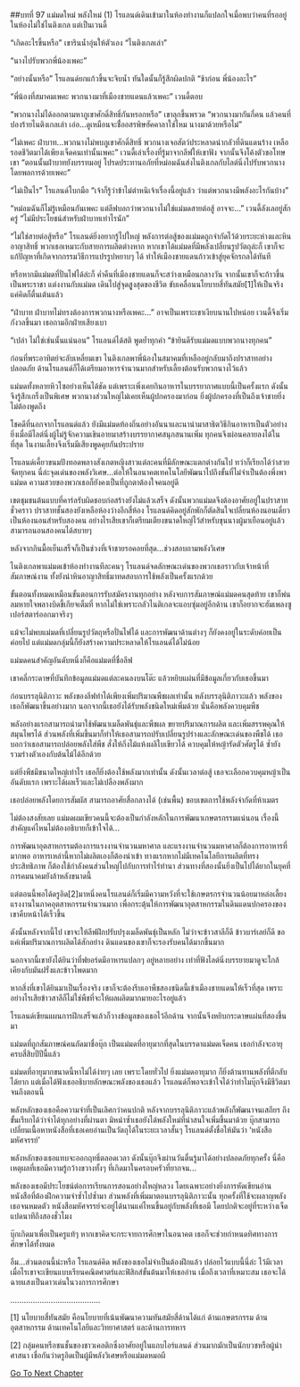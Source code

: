 ##บทที่ 97 แม่มดใหม่ พลังใหม่ (1)
โรแลนด์เดินเข้ามาในห้องทำงานก็แปลกใจเมื่อพบว่าคนที่รออยู่ในห้องไม่ใช่ไนติงเกล แต่เป็นเวนดี้


“เกิดอะไรขึ้นหรือ” เขารินน้ำอุ่นให้ตัวเอง “ไนติงเกลเล่า”


“นางไปรับพวกพี่น้องเพคะ”


“อย่างนั้นหรือ” โรแลนด์ยกแก้วขึ้นจะจิบน้ำ ทันใดนั้นก็รู้สึกผิดปกติ “ช้าก่อน พี่น้องอะไร”


“พี่น้องที่สมาคมเพคะ พวกนางมาที่เมืองชายแดนแล้วเพคะ” เวนดี้ตอบ


“พวกนางไม่ได้ออกตามหาภูเขาศักดิ์สิทธิ์กันหรอกหรือ” เขาลุกขึ้นพรวด “พวกนางมากันกี่คน แล้วคนที่ปองร้ายไนติงเกลเล่า เอ่อ...ดูเหมือนจะชื่่ออสรพิษฮัคคาลาใช่ไหม นางมาด้วยหรือไม่”


“ไม่เพคะ ฝ่าบาท...พวกนางไม่พบภูเขาศักดิ์สิทธิ์ พวกนางเจอสัตว์ประหลาดน่ากลัวที่ดินแดนร้าง เหลือรอดชีวิตมาได้เพียงเจ็ดคนเท่านั้นเพคะ” เวนดี้เล่าเรื่องที่รู้มาจากลีฟให้เขาฟัง จากนั้นจึงโค้งตัวขอโทษเขา “ตอนนั้นฝ่าบาทยังบรรทมอยู่ โปรดประทานอภัยที่หม่อมฉันส่งไนติงเกลกับไลต์นิ่งไปรับพวกนางโดยพลการด้วยเพคะ”


“ไม่เป็นไร” โรแลนด์โบกมือ “เจ้าก็รู้ว่าข้าไม่ตำหนิเจ้าเรื่องนี้อยู่แล้ว ว่าแต่พวกนางมีพลังอะไรกันบ้าง”


“หม่อมฉันก็ไม่รู้เหมือนกันเพคะ แต่ลีฟบอกว่าพวกนางไม่ใช่แม่มดสายต่อสู้ อาจจะ...” เวนดี้ลังเลอยู่สักครู่ “ไม่มีประโยชน์สำหรับฝ่าบาทเท่าไรนัก”


“ไม่ใช่สายต่อสู้หรือ” โรแลนด์ยิ่งอยากรู้ไปใหญ่ พลังการต่อสู้ของแม่มดถูกจำกัดไว้ด้วยระยะห่างและหินอาญาสิทธิ์ พวกเธอเหมาะกับสายการผลิตต่างหาก หากเขาได้แม่มดที่มีพลังเปลี่ยนรูปวัตถุล่ะก็ เขาก็จะแก้ปัญหาที่เกิดจากกรรมวิธีการแปรรูปหยาบๆ ได้ ทำให้เมืองชายแดนก้าวเข้าสู่ยุคจักรกลได้ทันที


หรือหากมีแม่มดที่ปั่นไฟได้ล่ะก็ ค่ำคืนที่เมืองชายแดนก็จะสว่างเหมือนกลางวัน จากนั้นเขาก็จะก้าวขึ้นเป็นพระราชา แต่งงานกับแม่มด เดินไปสู่จุดสููงสุดของชีวิต ขับเคลื่อนนโยบายสี่ทันสมัย[1]ให้เป็นจริง แค่คิดก็ตื่นเต้นแล้ว


“ฝ่าบาท ฝ่าบาทไม่ทรงต้องการพวกนางหรือเพคะ...” อาจเป็นเพราะเขาเงียบนานไปหน่อย เวนดี้จึงเริ่มกังวลขึ้นมา เธอถามอีกฝ่ายเสียงเบา


“เปล่า ไม่ใช่เช่นนั้นแน่นอน” โรแลนด์ได้สติ พูดย้ำทุกคำ “ข้ายินดีรับแม่มดแบบพวกนางทุกคน”


ก่อนที่พระอาทิตย์จะลับเหลี่ยมเขา ไนติงเกลพาพี่น้องในสมาคมที่เหลืออยู่กลับมาถึงปราสาทอย่างปลอดภัย ด้านโรแลนด์ก็ได้เตรียมอาหารจำนวนมากสำหรับเลี้ยงต้อนรับพวกนางไว้แล้ว


แม่มดทั้งหลายหิวโซอย่างเห็นได้ชัด แต่เพราะเพิ่งเคยกินอาหารในบรรยากาศแบบนี้เป็นครั้งแรก ดังนั้นจึงรู้สึกเกร็งเป็นพิเศษ พวกนางส่วนใหญ่ไม่เคยเห็นผู้ปกครองมาก่อน ยิ่งผู้ปกครองที่เป็นถึงเจ้าชายยิ่งไม่ต้องพูดถึง


โชคดีที่นอกจากโรแลนด์แล้ว ยังมีแม่มดท้องถิ่นอย่างอันนาและนาน่ามาสาธิตวิธีกินอาหารเป็นตัวอย่าง ยิ่งเมื่อมีไลต์นิ่งผู้ไม่รู้จักความเขินอายมาสร้างบรรยากาศสนุกสนานเพิ่ม ทุกคนจึงผ่อนคลายลงได้ในที่สุด ในงานเลี้ยงจึงเริ่มมีเสียงพูดคุยกันประปราย


โรแลนด์เคี้ยวขนมปังทอดพลางสังเกตหญิงสาวแต่ละคนที่มีลักษณะแตกต่างกันไป ทว่าก็เรียกได้ว่าสวยจัดทุกคน นี่ล่ะจุดเด่นของพลังวิเศษ...ต่อให้ในอนาคตเทคโนโลยีพัฒนาไปถึงขั้นที่ไม่จำเป็นต้องพึ่งพาแม่มด ความสวยของพวกเธอก็ยังคงเป็นที่ถูกตาต้องใจคนอยู่ดี


เขตชุมชนต้นแบบที่คาร์ลรับผิดชอบก่อสร้างยังไม่แล้วเสร็จ ดังนั้นพวกแม่มดจึงต้องอาศัยอยู่ในปราสาทชั่วคราว ปราสาทชั้นสองยังเหลือห้องว่างอีกสี่ห้อง โรแลนด์คิดอยู่สักพักก็ตัดสินใจเปลี่ยนห้องนอนเดี่ยวเป็นห้องนอนสำหรับสองคน อย่างไรเสียเขาก็เตรียมเตียงขนาดใหญ่ไว้สำหรับขุนนางผู้มาเยือนอยู่แล้ว สามารถนอนสองคนได้สบายๆ


หลังจากกินมื้อเย็นเสร็จก็เป็นช่วงที่เจ้าชายรอคอยที่สุด...ช่วงสอบถามพลังวิเศษ


ไนติงเกลพาแม่มดเข้าห้องทำงานทีละคนๆ โรแลนด์จดลักษณะเด่นของพวกเธอราวกับเจ้าหน้าที่สัมภาษณ์งาน ทั้งยังนำหินอาญาสิทธิ์มาทดสอบการใช้พลังเป็นครั้งแรกด้วย


ขั้นตอนทั้งหมดเหมือนขั้นตอนการรับสมัครงานทุกอย่าง หลังจบการสัมภาษณ์แม่มดคนสุดท้าย เขาก็พ่นลมหายใจพลางบิดขี้เกียจเต็มที่ หากไม่ใช่เพราะกลัวไนติเกลจะแอบซุ่มอยู่อีกด้าน เขาก็อยากจะฮัมเพลงซูเปอร์สตาร์ออกมาจริงๆ


แม้จะไม่พบแม่มดที่เปลี่ยนรูปวัตถุหรือปั่นไฟได้ และการพัฒนาด้านต่างๆ ก็ยังคงอยู่ในระดับค่อยเป็นค่อยไป แต่แม่มดกลุ่มนี้ก็ยังสร้างความประหลาดให้โรแลนด์ได้ไม่น้อย


แม่มดคนสำคัญอันดับหนึ่งก็คือแม่มดที่ชื่อลีฟ


เขาคลี่กระดาษที่บันทึกข้อมูลแม่มดแต่ละคนลงบนโต๊ะ แล้วหยิบแผ่นที่มีข้อมูลเกี่ยวกับเธอขึ้นมา


ก่อนบรรลุนิติภาวะ พลังของลีฟทำได้เพียงเพิ่มปริมาณพืชผลเท่านั้น หลังบรรลุนิติภาวะแล้ว พลังของเธอก็พัฒนาขึ้นอย่างมาก นอกจากนี้เธอยังได้รับพลังชนิดใหม่เพิ่มด้วย นั่นคือพลังควบคุมพืช


พลังอย่างแรกสามารถนำมาใช้พัฒนาเมล็ดพันธุ์และพืชผล ขยายปริมาณการผลิต และเพิ่มสรรพคุณให้สมุนไพรได้ ส่วนพลังที่เพิ่มขึ้นมาก็ทำให้เธอสามารถปรับเปลี่ยนรูปร่างและลักษณะเด่นของพืชได้ เธอบอกว่าเธอสามารถปล่อยพลังใส่พืช สั่งให้กิ่งไม้แห้งผลิใบเขียวได้ ควบคุมให้หญ้ารัดตัวศัตรูได้ ซ้ำยังรวมร่างตัวเองกับต้นไม้ได้อีกด้วย


แต่ยิ่งพืชมีขนาดใหญ่เท่าไร เธอก็ยิ่งต้องใช้พลังมากเท่านั้น ดังนั้นเวลาต่อสู้ เธอจะเลือกควบคุมหญ้าเป็นอันดับแรก เพราะได้ผลเร็วและไม่เปลืองพลังมาก


เธอปล่อยพลังโดยการสัมผัส สามารถอาศัยสื่อกลางได้ (เช่นพื้น) ขอบเขตการใช้พลังจำกัดที่ห้าเมตร


ไม่ต้องสงสัยเลย แม่มดผมเขียวคนนี้จะต้องเป็นกำลังหลักในการพัฒนาเกษตรกรรมแน่นอน เรื่องนี้สำคัญแค่ไหนไม่ต้องอธิบายก็เข้าใจได้...


การพัฒนาอุตสาหกรรมต้องการแรงงานจำนวนมหาศาล และแรงงานจำนวนมหาศาลก็ต้องการอาหารที่มากพอ อาหารเหล่านี้หากไม่ผลิตเองก็ต้องนำเข้า ทางแรกหากไม่มีเทคโนโลยีการผลิตที่ทรงประสิทธิภาพ ก็ต้องใช้กำลังคนส่วนใหญ่ไปกับการทำไร่ทำนา ส่วนทางที่สองนั้นยิ่งเป็นไปได้ยากในยุคที่การคมนาคมยังล้าหลังขนาดนี้


แต่ตอนนี้พอได้ดรูอิด[2]มาหนึ่งคน​ โรแลนด์ก็เริ่มมีความหวังที่จะใช้เกษตรกรจำนวนน้อยมาหล่อเลี้ยงแรงงานในภาคอุตสาหกรรมจำนวนมาก เพื่อกระตุ้นให้การพัฒนาอุตสาหกรรมในดินแดนปกครองของเขาคืบหน้าได้เร็วขึ้น


ดังนั้นหลังจากนี้ไป เขาจะให้ลีฟฝึกปรับปรุงเมล็ดพันธุ์เป็นหลัก ไม่ว่าจะข้าวสาลีก็ดี ข้าวบาร์เลย์ก็ดี ขอแค่เพิ่มปริมาณการผลิตได้สักอย่าง ดินแดนของเขาก็จะรองรับคนได้มากขึ้นมาก


นอกจากนี้เขายังได้ยินว่าที่ฟยอร์ดมีอาหารแปลกๆ อยู่หลายอย่าง เท่าที่ฟังไลต์นิ่งบรรยายมาดูจะใกล้เคียงกับมันฝรั่งและข้าวโพดมาก


หากสิ่งที่เขาได้ยินมาเป็นเรื่องจริง เขาก็จะต้องรีบเอาพืชสองชนิดนี้เข้าเมืองชายแดนให้เร็วที่สุด เพราะอย่างไรเสียข้าวสาลีก็ไม่ใช่พืชที่จะให้ผลผลิตมากมายอะไรอยู่แล้ว


โรแลนด์เขียนแผนการฝึกเสร็จแล้วก็วางข้อมูลของเธอไว้อีกด้าน จากนั้นจึงหยิบกระดาษแผ่นที่สองขึ้นมา


แม่มดที่ถูกสัมภาษณ์คนถัดมาชื่อบุ๊ก เป็นแม่มดที่อายุมากที่สุดในบรรดาแม่มดเจ็ดคน เธอกำลังจะอายุครบสี่สิบปีปีนี้แล้ว


แม่มดที่อายุมากขนาดนี้หาไม่ได้ง่ายๆ เลย เพราะโดยทั่วไป ยิ่งแม่มดอายุมาก ก็ยิ่งต้านทานพลังที่ตีกลับได้ยาก แต่เมื่อได้ฟังเธออธิบายลักษณะพลังของเธอแล้ว โรแลนด์ก็พอจะเข้าใจได้ว่าทำไมบุ๊กจึงมีชีวิตมาจนถึงตอนนี้


พลังหลักของเธอคือความจำที่เป็นเลิศกว่าคนปกติ หลังจากบรรลุนิติภาวะแล้วพลังก็พัฒนาจนเสถียร ถึงขั้นเรียกได้ว่าจำได้ทุกอย่างที่ผ่านตา มิหนำซ้ำเธอยังได้พลังใหม่ที่น่าสนใจเพิ่มขึ้นมาด้วย บุ๊กสามารถเปลี่ยนเนื้อหาหนังสือที่เธอเคยอ่านเป็นวัตถุได้ในระยะเวลาสั้นๆ โรแลนด์ตั้งชื่อให้มันว่า ‘หนังสือมหัศจรรย์’


พลังหลักของเธอแทบจะออกฤทธิ์ตลอดเวลา ดังนั้นบุ๊กจึงผ่านวันตื่นรู้มาได้อย่างปลอดภัยทุกครั้ง นี่คือเหตุผลที่เธอมีความรู้กว้างขวางทั้งๆ ที่เกิดมาในครอบครัวที่ยากจน...


พลังของเธอมีประโยชน์ต่อการเรียนการสอนอย่างใหญ่หลวง โดยเฉพาะอย่างยิ่งการหัดเขียนอ่านหนังสือที่ต้องฝึกความจำซ้ำไปซ้ำมา ส่วนพลังที่เพิ่มมาตอนบรรลุนิติภาวะนั้น ทุกครั้งที่ใช้จะผลาญพลังเธอจนหมดตัว หนังสือมหัศจรรย์จะอยู่ได้นานแค่ไหนขึ้นอยู่กับพลังที่เธอมี โดยปกติจะอยู่ที่ระหว่างเจ็ดแปดนาทีถึงสองชั่วโมง


บุ๊กเกิดมาเพื่อเป็นครูแท้ๆ หากเขาคิดจะกระจายการศึกษาในอนาคต เธอก็จะช่วยกำหนดทิศทางการศึกษาได้ทั้งหมด


อืม...ส่วนตอนนี้น่ะหรือ โรแลนด์คิด พลังของเธอไม่จำเป็นต้องฝึกแล้ว ปล่อยไว้แบบนี้นี่ล่ะ ไว้มีเวลาเมื่อไรเขาจะเขียนแบบเรียนคณิตศาตร์และฟิสิกส์ขั้นต้นมาให้เธออ่าน เมื่อถึงเวลาที่เหมาะสม เธอจะได้ฉายแสงเป็นดาวเด่นในวงการการศึกษา


........................................

[1] นโยบายสี่ทันสมัย คือนโยบายที่เน้นพัฒนาความทันสมัยสี่ด้านได้แก่ ด้านเกษตรกรรม ด้านอุตสาหกรรม ด้านเทคโนโลยีและวิทยาศาสตร์ และด้านการทหาร


[2] กลุ่มคนหรือชนชั้นของชาวเคลติกซึ่งอาศัยอยู่ในแถบไอร์แลนด์ ส่วนมากมักเป็นนักบวชหรือผู้นำศาสนา เชื่อกันว่าดรูอิดเป็นผู้มีพลังวิเศษหรือแม่มดหมอผี


[Go To Next Chapter]( ./10.md)